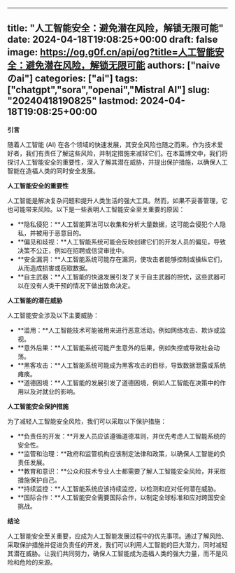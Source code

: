 
---
title: "人工智能安全：避免潜在风险，解锁无限可能"
date: 2024-04-18T19:08:25+00:00
draft: false
image: https://og.g0f.cn/api/og?title=人工智能安全：避免潜在风险，解锁无限可能
authors: ["naiveのai"]
categories: ["ai"]
tags: ["chatgpt","sora","openai","Mistral AI"]
slug: "20240418190825"
lastmod: 2024-04-18T19:08:25+00:00
---
**引言**

随着人工智能 (AI) 在各个领域的快速发展，其安全风险也随之而来。作为技术爱好者，我们有责任了解这些风险，并制定措施来减轻它们。在本篇博文中，我们将探讨人工智能安全的重要性，深入了解其潜在威胁，并提出保护措施，以确保人工智能在造福人类的同时安全发展。

**人工智能安全的重要性**

人工智能是解决复杂问题和提升人类生活的强大工具。然而，如果不妥善管理，它也可能带来风险。以下是一些表明人工智能安全至关重要的原因：

* **隐私侵犯：**人工智能算法可以收集和分析大量数据，这可能会侵犯个人隐私，并被用于恶意目的。
* **偏见和歧视：**人工智能系统可能会反映创建它们的开发人员的偏见，导致决策不公正，例如在招聘或信贷审批中。
* **安全漏洞：**人工智能系统可能存在漏洞，使攻击者能够控制或操纵它们，从而造成损害或窃取数据。
* **自主武器：**人工智能的快速发展引发了关于自主武器的担忧，这些武器可以在没有人类干预的情况下做出致命决定。

**人工智能的潜在威胁**

人工智能安全涉及以下主要威胁：

* **滥用：**人工智能技术可能被用来进行恶意活动，例如网络攻击、欺诈或监视。
* **意外后果：**人工智能系统可能产生意外的后果，例如失控或导致社会动荡。
* **黑客攻击：**人工智能系统可能成为黑客攻击的目标，导致数据泄露或系统瘫痪。
* **道德困境：**人工智能的发展引发了道德困境，例如人工智能在决策中的作用以及对就业的影响。

**人工智能安全保护措施**

为了减轻人工智能安全风险，我们可以采取以下保护措施：

* **负责任的开发：**开发人员应该遵循道德准则，并优先考虑人工智能系统的安全性。
* **监管和治理：**政府和监管机构应该制定法律和政策，以确保人工智能的负责任发展。
* **教育和意识：**公众和技术专业人士都需要了解人工智能安全风险，并采取措施保护自己。
* **持续监控：**人工智能系统应该持续监控，以检测和应对任何潜在威胁。
* **国际合作：**人工智能安全需要国际合作，以制定全球标准和应对跨国安全挑战。

**结论**

人工智能安全至关重要，应成为人工智能发展过程中的优先事项。通过了解风险、采取保护措施并促进负责任的开发，我们可以利用人工智能的巨大潜力，同时减轻其潜在威胁。让我们共同努力，确保人工智能成为造福人类的强大力量，而不是风险和危险的来源。